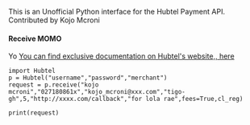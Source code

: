 This is an Unofficial Python interface for the Hubtel Payment API.
Contributed by Kojo Mcroni




#### Receive MOMO
Yo
[You can find exclusive documentation on Hubtel's website,, here ](https://developers.hubtel.com/documentations/merchant-account-api#receive-money)
```
import Hubtel
p = Hubtel("username","password","merchant")
request = p.receive("kojo mcroni","027180861x","kojo_mcroni@xxx.com","tigo-gh",5,"http://xxxx.com/callback","for lola rae",fees=True,cl_reg)
  
print(request)

```
